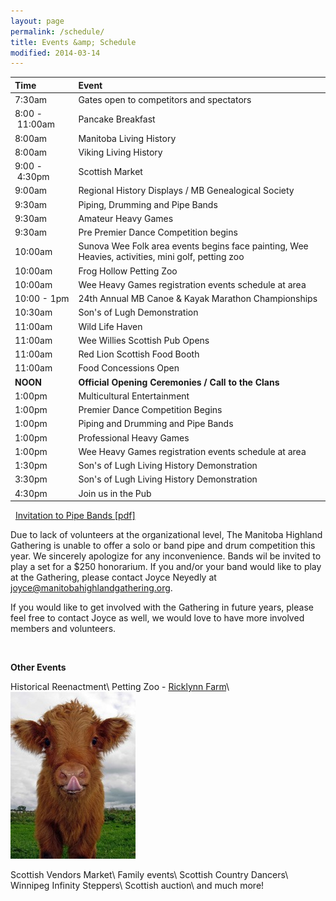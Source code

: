 ```yaml
---
layout: page
permalink: /schedule/
title: Events &amp; Schedule
modified: 2014-03-14
---
```


| Time | Event |
|:----------|:--------|
| 7:30am | Gates open to competitors and spectators |
| 8:00&nbsp;-&nbsp;11:00am | Pancake Breakfast |
| 8:00am | Manitoba Living History |
| 8:00am | Viking Living History |
| 9:00&nbsp;-&nbsp;4:30pm | Scottish Market |
| 9:00am | Regional History Displays / MB Genealogical Society |
| 9:30am | Piping, Drumming and Pipe Bands |
| 9:30am | Amateur Heavy Games |
| 9:30am | Pre Premier Dance Competition begins |
| 10:00am | Sunova Wee Folk area events begins face painting, Wee Heavies, activities, mini golf, petting zoo |
| 10:00am | Frog Hollow Petting Zoo |
| 10:00am | Wee Heavy Games registration events schedule at area |
| 10:00&nbsp;-&nbsp;1pm | 24th Annual MB Canoe & Kayak Marathon Championships |
| 10:30am | Son's of Lugh Demonstration |
| 11:00am | Wild Life Haven |
| 11:00am | Wee Willies Scottish Pub Opens |
| 11:00am | Red Lion Scottish Food Booth |
| 11:00am | Food Concessions Open |
| **NOON** | **Official Opening Ceremonies / Call to the Clans** |
| 1:00pm | Multicultural Entertainment |
| 1:00pm | Premier Dance Competition Begins |
| 1:00pm | Piping and Drumming and Pipe Bands |
| 1:00pm | Professional Heavy Games |
| 1:00pm | Wee Heavy Games registration events schedule at area |
| 1:30pm | Son's of Lugh Living History Demonstration |
| 3:30pm | Son's of Lugh Living History Demonstration |
| 4:30pm | Join us in the Pub |

&nbsp;
<a href="/downloads/2015-pipe-band-invitation.pdf">Invitation to Pipe Bands [pdf]</a>

Due to lack of volunteers at the organizational level, The Manitoba Highland Gathering is unable to offer a solo or band pipe and drum competition this year.  We sincerely apologize for any inconvenience.  Bands wil be invited to play a set for a $250 honorarium.  If you and/or your band would like to play at the Gathering, please contact Joyce Neyedly at joyce@manitobahighlandgathering.org.

If you would like to get involved with the Gathering in future years, please feel free to contact Joyce as well, we would love to have more involved members and volunteers.

&nbsp;

<div class="pagination" markdown="1">

**Other Events**

Historical Reenactment\\
Petting Zoo - <a href="http://www.ricklynfarm.com">Ricklynn Farm</a>\\
<a href="http://www.ricklynfarm.com">![Alt Cure Highland Coo](/images/cute-highland-cow.jpg)</a>

Scottish Vendors Market\\
Family events\\
Scottish Country Dancers\\
Winnipeg Infinity Steppers\\
Scottish auction\\
and much more!
</div>
